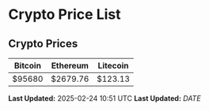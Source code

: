 # Crypto Price List

## Crypto Prices
| Bitcoin | Ethereum | Litecoin |
| ------- | -------- | -------- |
| $95680 | $2679.76 | $123.13 |
**Last Updated:** 2025-02-24 10:51 UTC
**Last Updated:** $DATE$
